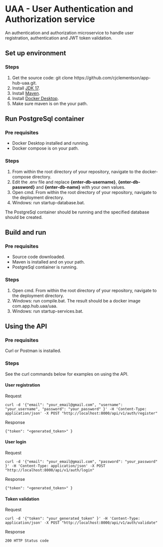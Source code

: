 <h1>UAA - User Authentication and Authorization service</h1>

<p>
An authentication and authorization microservice to handle user registration, authentication and JWT token validation.
</p>

<h2>Set up environment</h2>

<h3>Steps</h3>
<ol>
<li>Get the source code: git clone https://github.com/cjclementson/app-hub-uaa.git.</li>
<li>Install <a href="https://www.oracle.com/java/technologies/downloads/#java17">JDK 17</a>.</li>
<li>Install <a href="https://maven.apache.org/download.cgi">Maven</a>.</li>
<li>Install <a href="https://www.docker.com/products/docker-desktop/">Docker Desktop</a>.</li>
<li>Make sure maven is on the your path.</li>
</ol>

<h2>Run PostgreSql container</h2>

<h3>Pre requisites</h3>
<ul>
<li>Docker Desktop installed and running.</li>
<li>Docker compose is on your path.</li>
</ul>

<h3>Steps</h3>
<ol>
<li>From within the root directory of your repository, navigate to the docker-compose directory.</li>
<li>Edit the .env file and replace <b>{enter-db-username}</b>, <b>{enter-db-password}</b> and <b>{enter-db-name}</b> with your own values.</li>
<li>Open cmd. From within the root directory of your repository, navigate to the deployment directory.</li>
<li>Windows: run startup-database.bat.</li>
</ol>

<p>The PostgreSql container should be running and the specified database should be created.</p>

<h2>Build and run</h2>

<h3>Pre requisites</h3>
<ul>
<li>Source code downloaded.</li>
<li>Maven is installed and on your path.</li>
<li>PostgreSql contiainer is running.</li>
</ul>

<h3>Steps</h3>
<ol>
<li>Open cmd. From within the root directory of your repository, navigate to the deployment directory.</li>
<li>Windows: run compile.bat. The result should be a docker image com.app.hub.uaa/uaa.</li>
<li>Windows: run startup-services.bat.</li>
</ol>

<h2>Using the API</h2>

<h3>Pre requisites</h3>
<p>Curl or Postman is installed.</p>

<h3>Steps</h3>

<p>See the curl commands below for examples on using the API.</p>

<h4>User registration</h4>
<p>Request</p>

```
curl -d '{"email": "your_email@gmail.com", "username": "your_username", "password": "your_password" }' -H 'Content-Type: application/json' -X POST "http://localhost:8000/api/v1/auth/register"
```

<p>Response</p>

```
{"token": "<generated_token>" }
```

<h4>User login</h4>
<p>Request</p>

```
curl -d '{"email": "your_email@gmail.com", "password": "your_password" }' -H 'Content-Type: application/json' -X POST "http://localhost:8000/api/v1/auth/login"
```

<p>Response</p>

```
{"token": "<generated_token>" }
```

<h4>Token validation</h4>
<p>Request</p>

```
curl -d '{"token": "your_generated_token" }' -H 'Content-Type: application/json' -X POST "http://localhost:8000/api/v1/auth/validate"
```

<p>Response</p>

```
200 HTTP Status code
```
